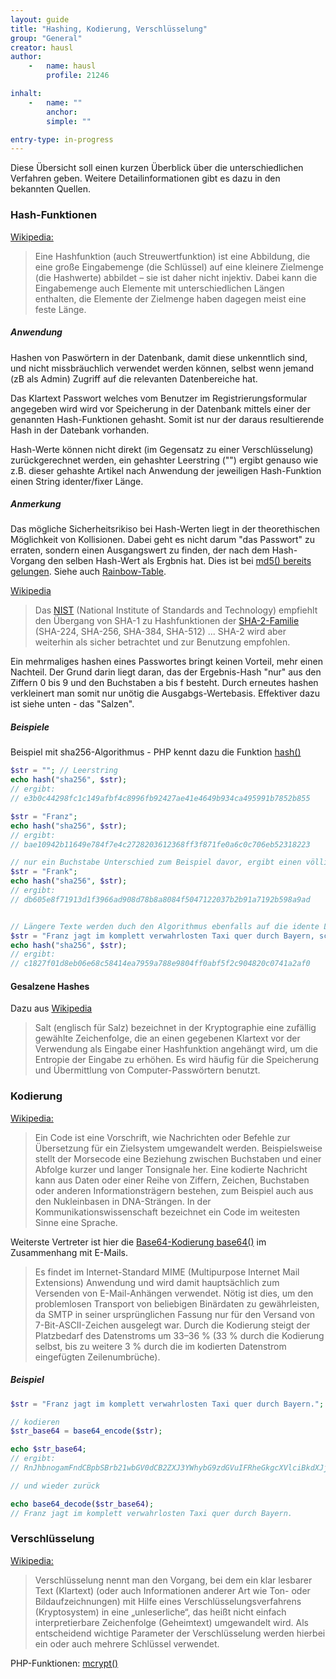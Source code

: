 ```yaml
---
layout: guide
title: "Hashing, Kodierung, Verschlüsselung"
group: "General"
creator: hausl
author:
    -   name: hausl
        profile: 21246

inhalt:
    -   name: ""
        anchor: 
        simple: ""

entry-type: in-progress
---
```



Diese Übersicht soll einen kurzen Überblick über die unterschiedlichen Verfahren geben. Weitere Detailinformationen gibt es dazu in den bekannten Quellen.


### Hash-Funktionen

[Wikipedia:](http://de.wikipedia.org/wiki/Hashfunktion)

> Eine Hashfunktion (auch Streuwertfunktion) ist eine Abbildung, die eine große Eingabemenge (die Schlüssel) auf eine kleinere Zielmenge (die Hashwerte) abbildet – sie ist daher nicht injektiv. Dabei kann die Eingabemenge auch Elemente mit unterschiedlichen Längen enthalten, die Elemente der Zielmenge haben dagegen meist eine feste Länge.

##### Anwendung

Hashen von Paswörtern in der Datenbank, damit diese unkenntlich sind, und nicht missbräuchlich verwendet werden können, selbst wenn jemand (zB als Admin) Zugriff auf die relevanten Datenbereiche hat.

Das Klartext Passwort welches vom Benutzer im Registrierungsformular angegeben wird wird vor Speicherung in der Datenbank mittels einer der genannten Hash-Funktionen gehasht. Somit ist nur der daraus resultierende Hash in der Datebank vorhanden.

Hash-Werte können nicht direkt (im Gegensatz zu einer Verschlüsselung) zurückgerechnet werden, ein gehashter Leerstring ("") ergibt genauso wie z.B. dieser gehashte Artikel nach Anwendung der jeweiligen Hash-Funktion einen String identer/fixer Länge.


##### Anmerkung

Das mögliche Sicherheitsrikiso bei Hash-Werten liegt in der theorethischen Möglichkeit von Kollisionen. Dabei geht es nicht darum "das Passwort" zu erraten, sondern einen Ausgangswert zu finden, der nach dem Hash-Vorgang den selben Hash-Wert als Ergbnis hat. Dies ist bei [md5() bereits gelungen](http://de.wikipedia.org/wiki/Message-Digest_Algorithm_5#Kollisionsresistenz). Siehe auch [Rainbow-Table](http://de.wikipedia.org/wiki/Rainbow_Table). 

[Wikipedia](http://de.wikipedia.org/wiki/Secure_Hash_Algorithm#Empfehlungen)

> Das [NIST](http://de.wikipedia.org/wiki/National_Institute_of_Standards_and_Technology) (National Institute of Standards and Technology) empfiehlt den Übergang von SHA-1 zu Hashfunktionen der [SHA-2-Familie](http://de.wikipedia.org/wiki/SHA-2) (SHA-224, SHA-256, SHA-384, SHA-512) ... SHA-2 wird aber weiterhin als sicher betrachtet und zur Benutzung empfohlen.


Ein mehrmaliges hashen eines Passwortes bringt keinen Vorteil, mehr einen Nachteil. Der Grund darin liegt daran, das der Ergebnis-Hash "nur" aus den Ziffern 0 bis 9 und den Buchstaben a bis f besteht. Durch erneutes hashen verkleinert man somit nur unötig die Ausgabgs-Wertebasis. Effektiver dazu ist siehe unten - das "Salzen".


##### Beispiele


Beispiel mit sha256-Algorithmus - PHP kennt dazu die Funktion [hash()]()

~~~ php
$str = ""; // Leerstring
echo hash("sha256", $str);
// ergibt:
// e3b0c44298fc1c149afbf4c8996fb92427ae41e4649b934ca495991b7852b855

$str = "Franz";
echo hash("sha256", $str);
// ergibt:
// bae10942b11649e784f7e4c2728203612368ff3f871fe0a6c0c706eb52318223

// nur ein Buchstabe Unterschied zum Beispiel davor, ergibt einen völlig anderen Hash
$str = "Frank";
echo hash("sha256", $str);
// ergibt:
// db605e8f71913d1f3966ad908d78b8a8084f5047122037b2b91a7192b598a9ad


// Längere Texte werden duch den Algorithmus ebenfalls auf die idente Länge gebracht
$str = "Franz jagt im komplett verwahrlosten Taxi quer durch Bayern, schlussendlich hat er nach einiger Zeit sein Ziel doch noch erreicht.";
echo hash("sha256", $str);
// ergibt:
// c1827f01d8eb06e68c58414ea7959a788e9804ff0abf5f2c904820c0741a2af0
~~~


#### Gesalzene Hashes
Dazu aus [Wikipedia](http://de.wikipedia.org/wiki/Salt_(Kryptologie))

> Salt (englisch für Salz) bezeichnet in der Kryptographie eine zufällig gewählte Zeichenfolge, die an einen gegebenen Klartext vor der Verwendung als Eingabe einer Hashfunktion angehängt wird, um die Entropie der Eingabe zu erhöhen. Es wird häufig für die Speicherung und Übermittlung von Computer-Passwörtern benutzt.




### Kodierung

[Wikipedia:](http://de.wikipedia.org/wiki/Code)

> Ein Code ist eine Vorschrift, wie Nachrichten oder Befehle zur Übersetzung für ein Zielsystem umgewandelt werden. Beispielsweise stellt der Morsecode eine Beziehung zwischen Buchstaben und einer Abfolge kurzer und langer Tonsignale her. Eine kodierte Nachricht kann aus Daten oder einer Reihe von Ziffern, Zeichen, Buchstaben oder anderen Informationsträgern bestehen, zum Beispiel auch aus den Nukleinbasen in DNA-Strängen. In der Kommunikationswissenschaft bezeichnet ein Code im weitesten Sinne eine Sprache.


Weiterste Vertreter ist hier die [Base64-Kodierung base64()](http://de.wikipedia.org/wiki/Base64) im Zusammenhang mit E-Mails.

> Es findet im Internet-Standard MIME (Multipurpose Internet Mail Extensions) Anwendung und wird damit hauptsächlich zum Versenden von E-Mail-Anhängen verwendet. Nötig ist dies, um den problemlosen Transport von beliebigen Binärdaten zu gewährleisten, da SMTP in seiner ursprünglichen Fassung nur für den Versand von 7-Bit-ASCII-Zeichen ausgelegt war. Durch die Kodierung steigt der Platzbedarf des Datenstroms um 33–36 % (33 % durch die Kodierung selbst, bis zu weitere 3 % durch die im kodierten Datenstrom eingefügten Zeilenumbrüche).

##### Beispiel

~~~ php
$str = "Franz jagt im komplett verwahrlosten Taxi quer durch Bayern.";

// kodieren 
$str_base64 = base64_encode($str);

echo $str_base64;
// ergibt:
// RnJhbnogamFndCBpbSBrb21wbGV0dCB2ZXJ3YWhybG9zdGVuIFRheGkgcXVlciBkdXJjaCBCYXllcm4u

// und wieder zurück

echo base64_decode($str_base64);
// Franz jagt im komplett verwahrlosten Taxi quer durch Bayern.
~~~


### Verschlüsselung

[Wikipedia:](http://de.wikipedia.org/wiki/Verschl%C3%BCsselung)

> Verschlüsselung nennt man den Vorgang, bei dem ein klar lesbarer Text (Klartext) (oder auch Informationen anderer Art wie Ton- oder Bildaufzeichnungen) mit Hilfe eines Verschlüsselungsverfahrens (Kryptosystem) in eine „unleserliche“, das heißt nicht einfach interpretierbare Zeichenfolge (Geheimtext) umgewandelt wird. Als entscheidend wichtige Parameter der Verschlüsselung werden hierbei ein oder auch mehrere Schlüssel verwendet.


PHP-Funktionen: 
[mcrypt()](http://www.php.net/manual/de/book.mcrypt.php)

